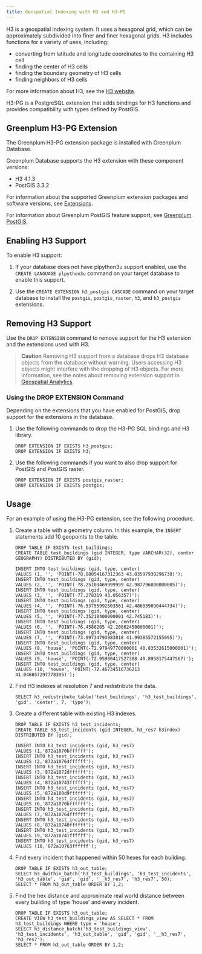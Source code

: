 ```yaml
---
title: Geospatial Indexing with H3 and H3-PG
---
```


H3 is a geospatial indexing system. It uses a hexagonal grid, which can be approximately subdivided into finer and finer hexagonal grids. H3 includes functions for a variety of uses, including:

* converting from latitude and longitude coordinates to the containing H3 cell
* finding the center of H3 cells
* finding the boundary geometry of H3 cells
* finding neighbors of H3 cells

For more information about H3, see the [H3 website](https://h3geo.org/).

H3-PG is a PostgreSQL extension that adds bindings for H3 functions and provides compatibility with types defined by PostGIS.

## <a id="topic1"></a>Greenplum H3-PG Extension

The Greenplum H3-PG extension package is installed with Greenplum Database.

Greenplum Database supports the H3 extension with these component versions:

- H3 4.1.3
- PostGIS 3.3.2

For information about the supported Greenplum extension packages and software versions, see [Extensions](../install_guide/platform-requirements-overview.html#topic_eyc_l2h_zz).

For information about Greenplum PostGIS feature support, see [Greenplum PostGIS](./postGIS.html).

## <a id="topic2"></a>Enabling H3 Support

To enable H3 support:

1. If your database does not have plpython3u support enabled, use the `CREATE LANGUAGE plpython3u` command on your target database to enable this support.

1. Use the `CREATE EXTENSION h3_postgis CASCADE` command on your target database to install the `postgis`, `postgis_raster`, `h3`, and `h3_postgis` extensions.

## <a id="topic3"></a>Removing H3 Support

Use the `DROP EXTENSION` command to remove support for the H3 extension and the extensions used with H3.

> **Caution** Removing H3 support from a database drops H3 database objects from the database without warning. Users accessing H3 objects might interfere with the dropping of H3 objects. For more information, see the notes about removing extension support in [Geospatial Analytics](./postGIS.html#postgis_note).

### <a id="drop_postgis_cmd"></a>Using the DROP EXTENSION Command 

Depending on the extensions that you have enabled for PostGIS, drop support for the extensions in the database.

1.  Use the following commands to drop the H3-PG SQL bindings and H3 library.

    ```
    DROP EXTENSION IF EXISTS h3_postgis;
    DROP EXTENSION IF EXISTS h3;
    ```

2.  Use the following commands if you want to also drop support for PostGIS and PostGIS raster.

    ```
    DROP EXTENSION IF EXISTS postgis_raster;
    DROP EXTENSION IF EXISTS postgis;
    ```

## <a id="topic7"></a>Usage 

For an example of using the H3-PG extension, see the following procedure.

1. Create a table with a geometry column. In this example, the `INSERT` statements add 10 geopoints to the table.

    ```
    DROP TABLE IF EXISTS test_buildings;
    CREATE TABLE test_buildings (gid INTEGER, type VARCHAR(32), center GEOGRAPHY) DISTRIBUTED BY (gid);

    INSERT INTO test_buildings (gid, type, center)
    VALUES (1, '', 'POINT(-78.88054167312363 43.03597938296738)');
    INSERT INTO test_buildings (gid, type, center)
    VALUES (2, '', 'POINT(-78.25103469999999 42.987796800000005)');
    INSERT INTO test_buildings (gid, type, center)
    VALUES (3, '', 'POINT(-77.278319 43.056357)');
    INSERT INTO test_buildings (gid, type, center)
    VALUES (4, '', 'POINT(-76.53755992503561 42.486039090444734)');
    INSERT INTO test_buildings (gid, type, center)
    VALUES (5, '', 'POINT(-77.35210400000001 42.745183)');
    INSERT INTO test_buildings (gid, type, center)
    VALUES (6, '', 'POINT(-76.4586205 42.20662450000001)');
    INSERT INTO test_buildings (gid, type, center)
    VALUES (7, '', 'POINT(-73.99734793983018 41.99385572155095)');
    INSERT INTO test_buildings (gid, type, center)
    VALUES (8, 'house', 'POINT(-72.97949770000001 40.83532615000001)');
    INSERT INTO test_buildings (gid, type, center)
    VALUES (9, 'house', 'POINT(-72.95980417527308 40.8958175447567)');
    INSERT INTO test_buildings (gid, type, center)
    VALUES (10, 'house', 'POINT(-72.46734516736213 41.046857297778395)');
    ```

1. Find H3 indexes at resolution 7 and redistribute the data.

    ```
    SELECT h3_redistribute_table('test_buildings', 'h3_test_buildings', 'gid', 'center', 7, 'type');
    ```

1. Create a different table with existing H3 indexes.

    ```
    DROP TABLE IF EXISTS h3_test_incidents;
    CREATE TABLE h3_test_incidents (gid INTEGER, h3_res7 h3index) DISTRIBUTED BY (gid);

    INSERT INTO h3_test_incidents (gid, h3_res7)
    VALUES (1,'872a1070bffffff');
    INSERT INTO h3_test_incidents (gid, h3_res7)
    VALUES (2,'872a10764ffffff');
    INSERT INTO h3_test_incidents (gid, h3_res7)
    VALUES (3,'872a1072dffffff');
    INSERT INTO h3_test_incidents (gid, h3_res7)
    VALUES (4,'872a10743ffffff');
    INSERT INTO h3_test_incidents (gid, h3_res7)
    VALUES (5,'872a100d9ffffff');
    INSERT INTO h3_test_incidents (gid, h3_res7)
    VALUES (6,'872a1070bffffff');
    INSERT INTO h3_test_incidents (gid, h3_res7)
    VALUES (7,'872a10764ffffff');
    INSERT INTO h3_test_incidents (gid, h3_res7)
    VALUES (8,'872a10740ffffff');
    INSERT INTO h3_test_incidents (gid, h3_res7)
    VALUES (9,'872a10741ffffff');
    INSERT INTO h3_test_incidents (gid, h3_res7)
    VALUES (10,'872a10763ffffff');
    ```
1. Find every incident that happened within 50 hexes for each building.

    ```
    DROP TABLE IF EXISTS h3_out_table;
    SELECT h3_dwithin_batch('h3_test_buildings', 'h3_test_incidents', 'h3_out_table', 'gid', 'gid', '__h3_res7', 'h3_res7', 50);
    SELECT * FROM h3_out_table ORDER BY 1,2;
    ```

1. Find the hex distance and approximate real world distance between every building of type 'house' and every incident.

    ```
    DROP TABLE IF EXISTS h3_out_table;
    CREATE VIEW h3_test_buildings_view AS SELECT * FROM h3_test_buildings WHERE type = 'house';
    SELECT h3_distance_batch('h3_test_buildings_view', 'h3_test_incidents', 'h3_out_table', 'gid', 'gid', '__h3_res7', 'h3_res7');
    SELECT * FROM h3_out_table ORDER BY 1,2;
    ```
